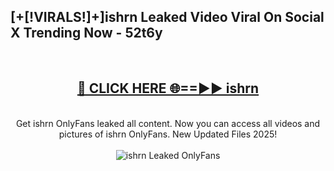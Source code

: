 <h2>[+[!VIRALS!]+]ishrn Leaked Video Viral On Social X Trending Now - 52t6y</h2>
<br>
<div align="center">
<h2><a href="https://libra.edu.pl?ishrn" rel="nofollow">🔴 CLICK HERE 🌐==►► ishrn</a></h2>
<br>
Get ishrn OnlyFans leaked all content. Now you can access all videos and pictures of ishrn OnlyFans. New Updated Files 2025!
<br>
<br>
<a href="https://libra.edu.pl?ishrn" rel="nofollow" data-target="animated-image.originalLink"><img src="https://i.ibb.co.com/WyWwxjT/player-gif2.gif" alt="ishrn Leaked OnlyFans" style="max-width: 100%; display: inline-block;" data-target="animated-image.originalImage"></a>
</div>
<br>